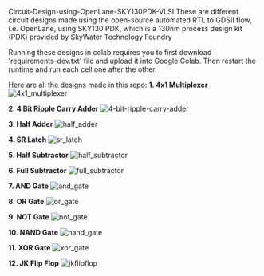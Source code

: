 Circuit-Design-using-OpenLane-SKY130PDK-VLSI
These are different circuit designs made using the open-source automated RTL to GDSII flow, i.e. OpenLane, using SKY130 PDK, which is a 130nm process design kit (PDK) provided by SkyWater Technology Foundry

Running these designs in colab requires you to first download 'requirements-dev.txt' file and upload it into Google Colab. Then restart the runtime and run each cell one after the other.

Here are all the designs made in this repo:
**1. 4x1 Multiplexer**
   ![4x1_multiplexer](https://github.com/SaikrishnaLingam/Circuit-Design-using-OpenLane-SKY130PDK-VLSI-/assets/96728983/3aa81fbd-6a9a-4f79-aafc-860353b4eaa9)

**2. 4 Bit Ripple Carry Adder**
   ![4-bit-ripple-carry-adder](https://github.com/SaikrishnaLingam/Circuit-Design-using-OpenLane-SKY130PDK-VLSI-/assets/96728983/80ffa316-9cf3-4e2e-95f8-c340fdb2b420)

**3. Half Adder**
   ![half_adder](https://github.com/SaikrishnaLingam/Circuit-Design-using-OpenLane-SKY130PDK-VLSI-/assets/96728983/c6a7955e-d620-4ec8-8468-569760032f29)

**4. SR Latch**
   ![sr_latch](https://github.com/SaikrishnaLingam/Circuit-Design-using-OpenLane-SKY130PDK-VLSI-/assets/96728983/46a0832e-f1ea-412a-afd7-fe4d8e5ed09f)

**5. Half Subtractor**
   ![half_subtractor](https://github.com/SaikrishnaLingam/Circuit-Design-using-OpenLane-SKY130PDK-VLSI-/assets/96728983/6efc7d87-a0d0-489c-b8cc-a0a191edd613)

**6. Full Subtractor**
   ![full_subtractor](https://github.com/SaikrishnaLingam/Circuit-Design-using-OpenLane-SKY130PDK-VLSI-/assets/96728983/2566e6da-fa3d-469d-9e78-6377caf46c40)

**7. AND Gate**
   ![and_gate](https://github.com/SaikrishnaLingam/Circuit-Design-using-OpenLane-SKY130PDK-VLSI-/assets/96728983/71aac39a-d086-4422-8af4-dfb08b54e307)

**8. OR Gate**
   ![or_gate](https://github.com/SaikrishnaLingam/Circuit-Design-using-OpenLane-SKY130PDK-VLSI-/assets/96728983/aa2e9a86-2850-47a0-ab21-bba361186d83)

**9. NOT Gate**
    ![not_gate](https://github.com/SaikrishnaLingam/Circuit-Design-using-OpenLane-SKY130PDK-VLSI-/assets/96728983/c15bcb60-fcbe-49ab-874f-8d4ef84b155d)

**10. NAND Gate**
    ![nand_gate](https://github.com/SaikrishnaLingam/Circuit-Design-using-OpenLane-SKY130PDK-VLSI-/assets/96728983/aafecec2-5ac6-4177-8353-4294a7e5985f)

**11. XOR Gate**
    ![xor_gate](https://github.com/SaikrishnaLingam/Circuit-Design-using-OpenLane-SKY130PDK-VLSI-/assets/96728983/6314aea5-d0ae-4b64-83c4-18600018cdc3)

**12. JK Flip Flop**
    ![jkflipflop](https://github.com/SaikrishnaLingam/Circuit-Design-using-OpenLane-SKY130PDK-VLSI-/assets/96728983/33eef162-6321-4e9e-8fd6-e045f62b559c)
